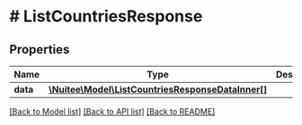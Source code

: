 # # ListCountriesResponse

## Properties

Name | Type | Description | Notes
------------ | ------------- | ------------- | -------------
**data** | [**\Nuitee\Model\ListCountriesResponseDataInner[]**](ListCountriesResponseDataInner.md) |  | [optional]

[[Back to Model list]](../../README.md#models) [[Back to API list]](../../README.md#endpoints) [[Back to README]](../../README.md)
